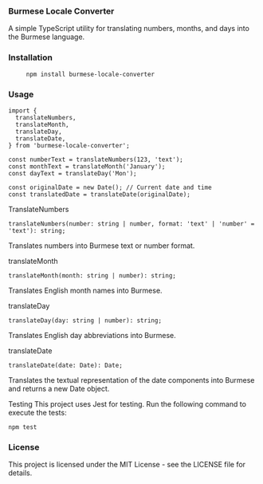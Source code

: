 ### Burmese Locale Converter
A simple TypeScript utility for translating numbers, months, and days into the Burmese language.

### Installation

```
     npm install burmese-locale-converter
```

### Usage


```
import {
  translateNumbers,
  translateMonth,
  translateDay,
  translateDate,
} from 'burmese-locale-converter';

const numberText = translateNumbers(123, 'text');
const monthText = translateMonth('January');
const dayText = translateDay('Mon');

const originalDate = new Date(); // Current date and time
const translatedDate = translateDate(originalDate);
```

 TranslateNumbers

```
translateNumbers(number: string | number, format: 'text' | 'number' = 'text'): string;
```

 Translates numbers into Burmese text or number format.

translateMonth

```
translateMonth(month: string | number): string;
```
Translates English month names into Burmese.


translateDay

```
translateDay(day: string | number): string;
```
Translates English day abbreviations into Burmese.


translateDate
```
translateDate(date: Date): Date;
```
Translates the textual representation of the date components into Burmese and returns a new Date object.

Testing
This project uses Jest for testing. Run the following command to execute the tests:

```
npm test
```


### License
This project is licensed under the MIT License - see the LICENSE file for details.
